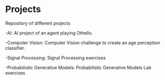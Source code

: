 # Projects
Repository of different projects

-AI: AI project of an agent playing Othello.

-Computer Vision: Computer Vision challenge to create an age perception classifier.

-Signal Processing: Signal Processing exercises

-Probabilistic Generative Models: Probabilistic Generative Models Lab exercises
